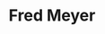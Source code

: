 ---
title: "Fred Meyer"
url: /portland/fred-meyer-southeast-hawthorne-boulevard/
shop: Supermarkt
---